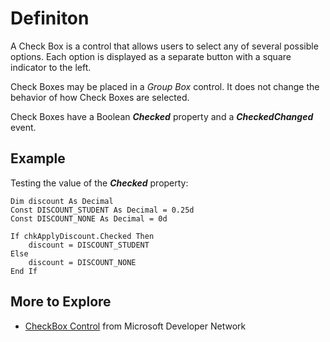 # Definiton #

A Check Box is a control that allows users to select any of several possible options.
Each option is displayed as a separate button with a square indicator to the left.

Check Boxes may be placed in a _Group Box_ control.
It does not change the behavior of how Check Boxes are selected.

Check Boxes have a Boolean _**Checked**_ property and a _**CheckedChanged**_ event.

## Example ##
Testing the value of the _**Checked**_ property:
```vb.net
Dim discount As Decimal
Const DISCOUNT_STUDENT As Decimal = 0.25d
Const DISCOUNT_NONE As Decimal = 0d

If chkApplyDiscount.Checked Then
    discount = DISCOUNT_STUDENT
Else
    discount = DISCOUNT_NONE
End If
```


## More to Explore ##
  * [CheckBox Control](https://msdn.microsoft.com/en-us/library/dzddyc7z.aspx) from Microsoft Developer Network


